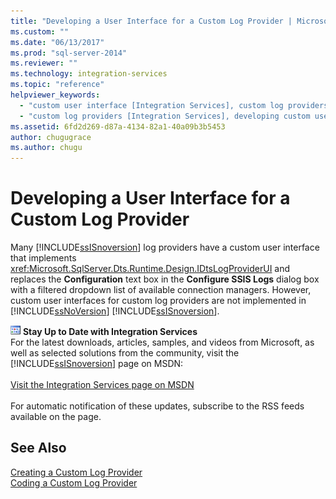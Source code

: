 ```yaml
---
title: "Developing a User Interface for a Custom Log Provider | Microsoft Docs"
ms.custom: ""
ms.date: "06/13/2017"
ms.prod: "sql-server-2014"
ms.reviewer: ""
ms.technology: integration-services
ms.topic: "reference"
helpviewer_keywords: 
  - "custom user interface [Integration Services], custom log providers"
  - "custom log providers [Integration Services], developing custom user interface"
ms.assetid: 6fd2d269-d87a-4134-82a1-40a09b3b5453
author: chugugrace
ms.author: chugu
---
```

# Developing a User Interface for a Custom Log Provider
  Many [!INCLUDE[ssISnoversion](../../../includes/ssisnoversion-md.md)] log providers have a custom user interface that implements <xref:Microsoft.SqlServer.Dts.Runtime.Design.IDtsLogProviderUI> and replaces the **Configuration** text box in the **Configure SSIS Logs** dialog box with a filtered dropdown list of available connection managers. However, custom user interfaces for custom log providers are not implemented in [!INCLUDE[ssNoVersion](../../../includes/ssnoversion-md.md)] [!INCLUDE[ssISnoversion](../../../includes/ssisnoversion-md.md)].  
  
![Integration Services icon (small)](../../media/dts-16.gif "Integration Services icon (small)")  **Stay Up to Date with Integration Services**<br /> For the latest downloads, articles, samples, and videos from Microsoft, as well as selected solutions from the community, visit the [!INCLUDE[ssISnoversion](../../../includes/ssisnoversion-md.md)] page on MSDN:<br /><br /> [Visit the Integration Services page on MSDN](https://go.microsoft.com/fwlink/?LinkId=136655)<br /><br /> For automatic notification of these updates, subscribe to the RSS feeds available on the page.  
  
## See Also  
 [Creating a Custom Log Provider](creating-a-custom-log-provider.md)   
 [Coding a Custom Log Provider](coding-a-custom-log-provider.md)  
  
  
